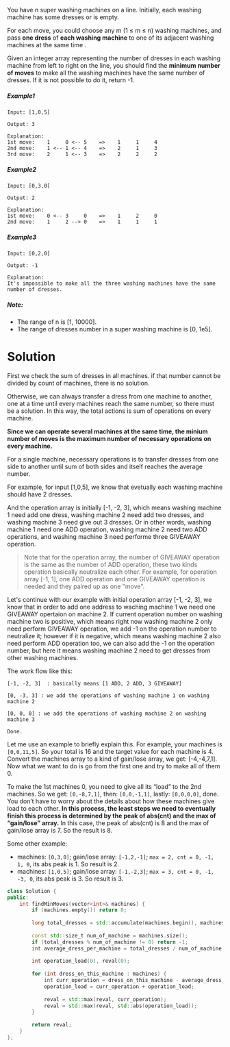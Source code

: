 You have n super washing machines on a line. Initially, each washing machine has some dresses or is empty.

For each move, you could choose any m (1 ≤ m ≤ n) washing machines, and pass __one dress__ of __each washing machine__ to one of its adjacent washing machines at the same time .

Given an integer array representing the number of dresses in each washing machine from left to right on the line, you should find the __minimum number of moves__ to make all the washing machines have the same number of dresses. If it is not possible to do it, return -1.

##### Example1

```
Input: [1,0,5]

Output: 3

Explanation: 
1st move:    1     0 <-- 5    =>    1     1     4
2nd move:    1 <-- 1 <-- 4    =>    2     1     3    
3rd move:    2     1 <-- 3    =>    2     2     2   
```

##### Example2

```
Input: [0,3,0]

Output: 2

Explanation: 
1st move:    0 <-- 3     0    =>    1     2     0    
2nd move:    1     2 --> 0    =>    1     1     1     
```

##### Example3

```
Input: [0,2,0]

Output: -1

Explanation: 
It's impossible to make all the three washing machines have the same number of dresses.
```

##### Note:

* The range of n is [1, 10000].
* The range of dresses number in a super washing machine is [0, 1e5].

# Solution

First we check the sum of dresses in all machines. if that number cannot be divided by count of machines, there is no solution.

Otherwise, we can always transfer a dress from one machine to another, one at a time until every machines reach the same number, so there must be a solution. In this way, the total actions is sum of operations on every machine.

__Since we can operate several machines at the same time, the minium number of moves is the maximum number of necessary operations on every machine.__

For a single machine, necessary operations is to transfer dresses from one side to another until sum of both sides and itself reaches the average number. 


For example, for input [1,0,5], we know that evetually each washing machine should have 2 dresses.

And the operation array is initially [-1, -2, 3], which means washing machine 1 need add one dress, washing machine 2 need add two dresses, and washing machine 3 need give out 3 dresses. Or in other words, washing machine 1 need one ADD operation, washing machine 2 need two ADD operations, and washing machine 3 need performe three GIVEAWAY operation.

> Note that for the operation array, the number of GIVEAWAY operation is the same as the number of ADD operation, these two kinds operation basically neutralize each other. For example, for operation array [-1, 1], one ADD operation and one GIVEAWAY operation is needed and they paired up as one "move".

Let's continue with our example with initial operation array [-1, -2, 3], we know that in order to add one address to waching machine 1 we need one GIVEAWAY opertaion on machine 2. If current operation number on washing machine two is positive, which means right now washing machine 2 only need perform GIVEAWAY operation, we add -1 on the operation number to neutralize it; however if it is negative, which means washing machine 2 also need perform ADD operation too, we can also add the -1 on the operation number, but here it means washing machine 2 need to get dresses from other washing machines.

The work flow like this:

```
[-1, -2, 3]  : basically means [1 ADD, 2 ADD, 3 GIVEAWAY] 

[0, -3, 3] : we add the operations of washing machine 1 on washing machine 2

[0, 0, 0] : we add the operations of washing machine 2 on washing machine 3

Done.
```

Let me use an example to briefly explain this. For example, your machines is ```[0,0,11,5]```. So your total is 16 and the target value for each machine is 4. Convert the machines array to a kind of gain/lose array, we get: [-4,-4,7,1]. Now what we want to do is go from the first one and try to make all of them 0.

To make the 1st machines 0, you need to give all its “load” to the 2nd machines. So we get: ```[0,-8,7,1]```, then: ```[0,0,-1,1]```, lastly: ```[0,0,0,0]```, done. You don’t have to worry about the details about how these machines give load to each other. __In this process, the least steps we need to eventually finish this process is determined by the peak of abs(cnt) and the max of “gain/lose” array.__ In this case, the peak of abs(cnt) is 8 and the max of gain/lose array is 7. So the result is 8.

Some other example:

* machines: ```[0,3,0]```; gain/lose array: ```[-1,2,-1]```; ```max = 2, cnt = 0, -1, 1, 0```, its abs peak is 1. So result is 2.  
* machines: ```[1,0,5]```; gain/lose array: ```[-1,-2,3]```; ```max = 3, cnt = 0, -1, -3, 0```, its abs peak is 3. So result is 3.  

```cpp
class Solution {
public:
    int findMinMoves(vector<int>& machines) {
        if (machines.empty()) return 0;
       
        long total_dresses = std::accumulate(machines.begin(), machines.end(), 0);
            
        const std::size_t num_of_machine = machines.size();
        if (total_dresses % num_of_machine != 0) return -1;
        int average_dress_per_machine = total_dresses / num_of_machine;
        
        int operation_load(0), reval(0);
        
        for (int dress_on_this_machine : machines) {
            int curr_operation = dress_on_this_machine - average_dress_per_machine;
            operation_load = curr_operation + operation_load;
            
            reval = std::max(reval, curr_operation);
            reval = std::max(reval, std::abs(operation_load));
        }
        
        return reval;
    }
};
```











